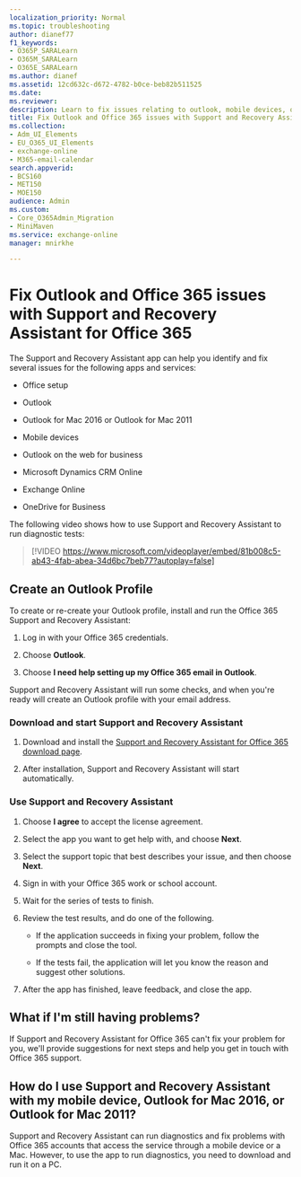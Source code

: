 ```yaml
---
localization_priority: Normal
ms.topic: troubleshooting
author: dianef77
f1_keywords:
- O365P_SARALearn
- O365M_SARALearn
- O365E_SARALearn
ms.author: dianef
ms.assetid: 12cd632c-d672-4782-b0ce-beb82b511525
ms.date: 
ms.reviewer: 
description: Learn to fix issues relating to outlook, mobile devices, office setup and many such apps and services using Support and Recovery Assistant app.
title: Fix Outlook and Office 365 issues with Support and Recovery Assistant for Office 365
ms.collection:
- Adm_UI_Elements
- EU_O365_UI_Elements
- exchange-online
- M365-email-calendar
search.appverid:
- BCS160
- MET150
- MOE150
audience: Admin
ms.custom:
- Core_O365Admin_Migration
- MiniMaven
ms.service: exchange-online
manager: mnirkhe

---
```


# Fix Outlook and Office 365 issues with Support and Recovery Assistant for Office 365

The Support and Recovery Assistant app can help you identify and fix several issues for the following apps and services:

- Office setup

- Outlook

- Outlook for Mac 2016 or Outlook for Mac 2011

- Mobile devices

- Outlook on the web for business

- Microsoft Dynamics CRM Online

- Exchange Online

- OneDrive for Business

The following video shows how to use Support and Recovery Assistant to run diagnostic tests:

> [!VIDEO https://www.microsoft.com/videoplayer/embed/81b008c5-ab43-4fab-abea-34d6bc7beb77?autoplay=false]

## Create an Outlook Profile

To create or re-create your Outlook profile, install and run the Office 365 Support and Recovery Assistant:

1. Log in with your Office 365 credentials.

2. Choose **Outlook**.

3. Choose **I need help setting up my Office 365 email in Outlook**.

Support and Recovery Assistant will run some checks, and when you're ready will create an Outlook profile with your email address.

### Download and start Support and Recovery Assistant

1. Download and install the [Support and Recovery Assistant for Office 365 download page](https://aka.ms/SaRA-OutlookSendReceive).

2. After installation, Support and Recovery Assistant will start automatically.

### Use Support and Recovery Assistant

1. Choose **I agree** to accept the license agreement.

2. Select the app you want to get help with, and choose **Next**.

3. Select the support topic that best describes your issue, and then choose **Next**.

4. Sign in with your Office 365 work or school account.

5. Wait for the series of tests to finish.

6. Review the test results, and do one of the following.

   - If the application succeeds in fixing your problem, follow the prompts and close the tool.

   - If the tests fail, the application will let you know the reason and suggest other solutions.

7. After the app has finished, leave feedback, and close the app.

## What if I'm still having problems?

If Support and Recovery Assistant for Office 365 can't fix your problem for you, we'll provide suggestions for next steps and help you get in touch with Office 365 support.

## How do I use Support and Recovery Assistant with my mobile device, Outlook for Mac 2016, or Outlook for Mac 2011?

Support and Recovery Assistant can run diagnostics and fix problems with Office 365 accounts that access the service through a mobile device or a Mac. However, to use the app to run diagnostics, you need to download and run it on a PC.
